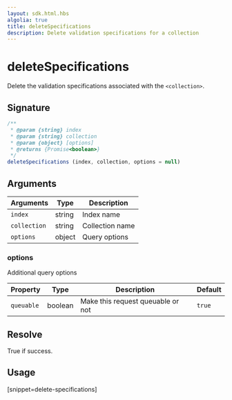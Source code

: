```yaml
---
layout: sdk.html.hbs
algolia: true
title: deleteSpecifications
description: Delete validation specifications for a collection
---
```


# deleteSpecifications

Delete the validation specifications associated with the `<collection>`.  

## Signature

```javascript
/**
 * @param {string} index
 * @param {string} collection
 * @param {object} [options]
 * @returns {Promise<boolean>}
 */
deleteSpecifications (index, collection, options = null)
```

## Arguments

| Arguments    | Type    | Description |
|--------------|---------|-------------|
| ``index`` | string | Index name    |
| ``collection`` | string | Collection name    |
| ``options`` | object | Query options    |

### **options**

Additional query options

| Property   | Type    | Description                       | Default |
| ---------- | ------- | --------------------------------- | ------- |
| `queuable` | boolean | Make this request queuable or not | `true`  |

## Resolve

True if success.

## Usage

[snippet=delete-specifications]

